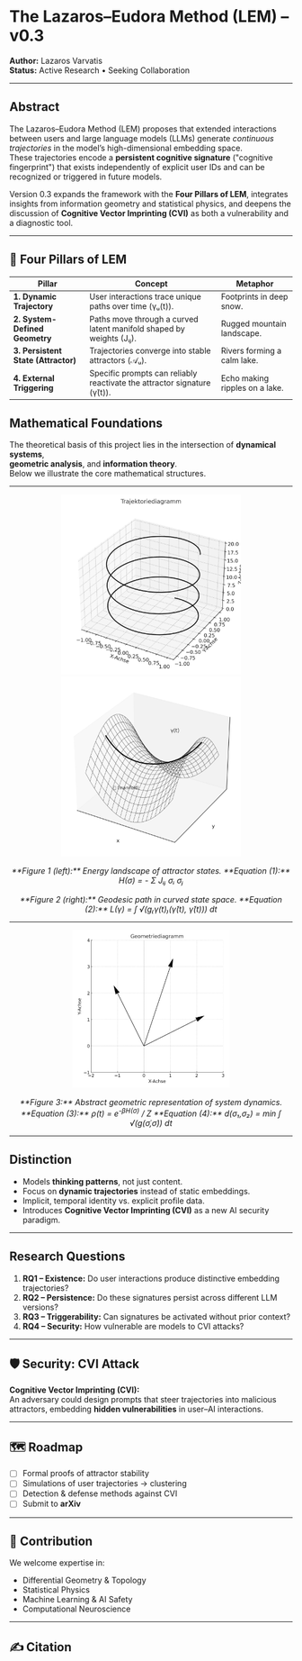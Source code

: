 # The Lazaros–Eudora Method (LEM) – v0.3

**Author:** Lazaros Varvatis  
**Status:** Active Research • Seeking Collaboration  

---

## Abstract
The Lazaros–Eudora Method (LEM) proposes that extended interactions between users and large language models (LLMs) generate *continuous trajectories* in the model’s high-dimensional embedding space.  
These trajectories encode a **persistent cognitive signature** ("cognitive fingerprint") that exists independently of explicit user IDs and can be recognized or triggered in future models.  

Version 0.3 expands the framework with the **Four Pillars of LEM**, integrates insights from information geometry and statistical physics, and deepens the discussion of **Cognitive Vector Imprinting (CVI)** as both a vulnerability and a diagnostic tool.

---

## 🔭 Four Pillars of LEM

| Pillar | Concept | Metaphor |
|---|---|---|
| **1. Dynamic Trajectory** | User interactions trace unique paths over time (γᵤ(t)). | Footprints in deep snow. |
| **2. System-Defined Geometry** | Paths move through a curved latent manifold shaped by weights (Jᵢⱼ). | Rugged mountain landscape. |
| **3. Persistent State (Attractor)** | Trajectories converge into stable attractors (𝒜ᵤ). | Rivers forming a calm lake. |
| **4. External Triggering** | Specific prompts can reliably reactivate the attractor signature (γ̇(t)). | Echo making ripples on a lake. |

## Mathematical Foundations

The theoretical basis of this project lies in the intersection of **dynamical systems**,  
**geometric analysis**, and **information theory**.  
Below we illustrate the core mathematical structures.

---

<p align="center">
  <img src="assets/TrajectoryDiagram.png" alt="Attractor Landscape" width="320"/>
  <img src="assets/GeodesicDiagram.png" alt="Geodesic Path" width="320"/>
</p>

<p align="center">
  <em>
  **Figure 1 (left):** Energy landscape of attractor states.  
  **Equation (1):** H(σ) = - Σ Jᵢⱼ σᵢ σⱼ  
  <br><br>
  **Figure 2 (right):** Geodesic path in curved state space.  
  **Equation (2):** L(γ) = ∫ √(g₍γ(t)₎(γ̇(t), γ̇(t))) dt
  </em>
</p>

---

<p align="center">
  <img src="assets/GeometryDiagram.png" alt="Geometric Representation" width="280"/>
</p>

<p align="center">
  <em>
  **Figure 3:** Abstract geometric representation of system dynamics.  
  **Equation (3):** ρ(t) = e<sup>-βH(σ)</sup> / Z  
  **Equation (4):** d(σ₁,σ₂) = min ∫ √(g(σ̇,σ̇)) dt
  </em>
</p>

---

## Distinction
- Models **thinking patterns**, not just content.  
- Focus on **dynamic trajectories** instead of static embeddings.  
- Implicit, temporal identity vs. explicit profile data.  
- Introduces **Cognitive Vector Imprinting (CVI)** as a new AI security paradigm.  

---

## Research Questions
1. **RQ1 – Existence:** Do user interactions produce distinctive embedding trajectories?  
2. **RQ2 – Persistence:** Do these signatures persist across different LLM versions?  
3. **RQ3 – Triggerability:** Can signatures be activated without prior context?  
4. **RQ4 – Security:** How vulnerable are models to CVI attacks?  

---

## 🛡️ Security: CVI Attack
**Cognitive Vector Imprinting (CVI):**  
An adversary could design prompts that steer trajectories into malicious attractors, embedding **hidden vulnerabilities** in user–AI interactions.  

---

## 🗺️ Roadmap
- [ ] Formal proofs of attractor stability  
- [ ] Simulations of user trajectories → clustering  
- [ ] Detection & defense methods against CVI  
- [ ] Submit to **arXiv**  

---

## 🤝 Contribution
We welcome expertise in:
- Differential Geometry & Topology  
- Statistical Physics  
- Machine Learning & AI Safety  
- Computational Neuroscience  

---

## ✍️ Citation
